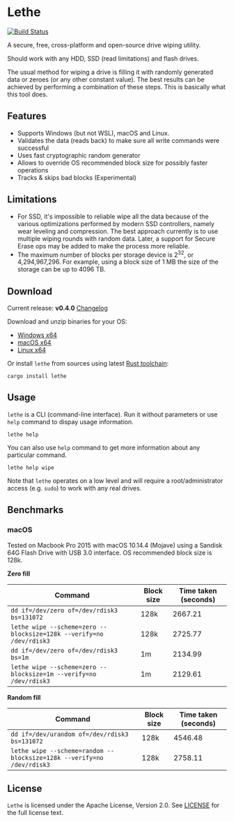 # Lethe

[![Build Status](https://travis-ci.org/Kostassoid/lethe.svg?branch=master)](https://travis-ci.org/Kostassoid/lethe)

A secure, free, cross-platform and open-source drive wiping utility.

Should work with any HDD, SSD (read limitations) and flash drives.

The usual method for wiping a drive is filling it with randomly generated data or zeroes (or any other constant value). The best results can be achieved by performing a combination of these steps. This is basically what this tool does.

## Features

- Supports Windows (but not WSL), macOS and Linux.
- Validates the data (reads back) to make sure all write commands were successful
- Uses fast cryptographic random generator
- Allows to override OS recommended block size for possibly faster operations
- Tracks & skips bad blocks (Experimental)

## Limitations

- For SSD, it's impossible to reliable wipe all the data because of the various optimizations performed by modern SSD controllers, namely wear leveling and compression. The best approach currently is to use multiple wiping rounds with random data. Later, a support for Secure Erase ops may be added to make the process more reliable.
- The maximum number of blocks per storage device is 2<sup>32</sup>, or 4,294,967,296. For example, using a block size of 1 MB the size of the storage can be up to 4096 TB.

## Download

Current release: **v0.4.0** [Changelog](CHANGELOG.md)

Download and unzip binaries for your OS:
- [Windows x64](https://github.com/Kostassoid/lethe/releases/download/v0.4.0/lethe-v0.4.0-x86_64-pc-windows-gnu.zip)
- [macOS x64](https://github.com/Kostassoid/lethe/releases/download/v0.4.0/lethe-v0.4.0-x86_64-apple-darwin.tar.gz)
- [Linux x64](https://github.com/Kostassoid/lethe/releases/download/v0.4.0/lethe-v0.4.0-x86_64-unknown-linux-musl.tar.gz)

Or install `lethe` from sources using latest [Rust toolchain](https://www.rust-lang.org/tools/install):

```
cargo install lethe
```

## Usage

`lethe` is a CLI (command-line interface). Run it without parameters or use `help` command to dispay usage information.

```
lethe help
```

You can also use `help` command to get more information about any particular command.

```
lethe help wipe
```

Note that `lethe` operates on a low level and will require a root/administrator access (e.g. `sudo`) to work with any real drives.

## Benchmarks

### macOS

Tested on Macbook Pro 2015 with macOS 10.14.4 (Mojave) using a Sandisk 64G Flash Drive with USB 3.0 interface. OS recommended block size is 128k.

**Zero fill**

 Command | Block size | Time taken (seconds)
---------|------------|----------
 `dd if=/dev/zero of=/dev/rdisk3 bs=131072` | 128k | 2667.21
 `lethe wipe --scheme=zero --blocksize=128k --verify=no /dev/rdisk3` | 128k | 2725.77
 `dd if=/dev/zero of=/dev/rdisk3 bs=1m` | 1m | 2134.99
 `lethe wipe --scheme=zero --blocksize=1m --verify=no /dev/rdisk3` | 1m | 2129.61

**Random fill**

 Command | Block size | Time taken (seconds)
---------|------------|----------
 `dd if=/dev/urandom of=/dev/rdisk3 bs=131072` | 128k | 4546.48
 `lethe wipe --scheme=random --blocksize=128k --verify=no /dev/rdisk3` | 128k | 2758.11

## License

`Lethe` is licensed under the Apache License, Version 2.0. See [LICENSE](LICENSE) for the full license text.
